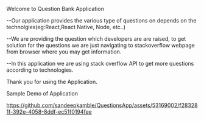 Welcome to Question Bank Application

--Our application provides the various type of questions on depends on the technolgies(eg:React,React Native, Node, etc..)

--We are providing the question which developers are are raised, 
to get solution for the questions we are just navigating to stackoverflow webpage from browser where you may get information.

--In this application we are using stack overflow API to get more questions according to technologies.

Thank you for using the Application.

Sample Demo of Application

https://github.com/sandeepkamble/QuestionsApp/assets/53169002/f283281f-392e-4058-8ddf-ec51f0194fee

